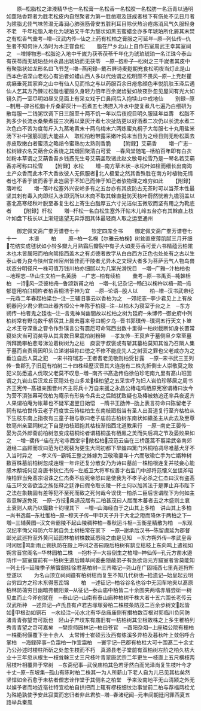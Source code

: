 <!-- { "loadSidebar": true } -->
　　原─松脂松之津液精华也一名松膏一名松香一名松胶一名松肪一名沥青以通明如薫陆香颗者为胜老松皮内自然聚者为第一胜凿取及链成者根下有伤处不见日月者为隂脂尤佳气味苦温无毒润心肺强筋骨安五脏利耳目除伏热治疮疡消风气久服轻身不老　千年松脂入地化为琥珀又千年为瑿状如黑玉蜜蜡金亦多年琥珀所化屑其末焚之有松香气彚考─増─汉武内传─仙之上药有松柏之膏服之可延年─原─列仙传─仇生者不知何许人汤时为木正甞食松
　　脂在尸乡北山上自作石室周武王幸其室祠之　─増博物志─松脂沦入地中千嵗为茯苓茯苓千年化为琥珀琥珀一名江珠今泰山有茯苓而无琥珀益州永昌出琥珀而无茯苓　─原─抱朴子─松树之三千嵗者其皮中有聚脂状如龙形名曰飞节芝─増─燕闲録─戴石屏诗麦麨朝充食松明夜当灯此是山西本色语深山老松心有油者如蜡山西人多以代烛谓之松明颇不畏风─原─上党赵瞿病癞垂死其家弃之山中有仙人见而怜之与以药服百余日疮愈顔色丰悦肌肤玉泽后遇仙人乞其方乃錬过松脂也瞿服久身轻力倍年百余嵗齿髪如故夜卧忽见屋间有光大如镜久而一室尽明如昼又见面上有采女戏于口鼻间后入抱犊山中成地仙
　　别録─原─制用─辟谷松脂十斤桑薪灰汁一石煮五七沸捞入冷水中旋复煮凡七遍乃白细研为散每服一二钱粥饮调下日三服至十两不饥一年以后夜视目明久服延年益夀　松脂不拘多少长流水桑柴煮挼三次再以枽灰汁煮七次扯防更以好酒煮二次仍以长流水煮二次色白不苦为度每斤入九蒸地黄末十两乌梅末六两炼蜜丸桐子大每服七十丸用盐米汤下补中强筋润肌大能益人　取松柏粉带露采嫩叶捣末当日为之经日则无粉松蘂去赤皮取嫩白者蜜渍之略焙令蜜熟勿太熟则香脆
　　【附録】艾蒳香
　　増─广志─松树緑衣名艾蒳合众香烧之其烟回聚清白可爱　─春风堂随笔─栝柏百年即有白衣如粉本草谓之艾蒳香吾乡钱鼒先生号艾蒳盖取诸此赵文敏号松雪乃是一琴名若艾蒳香亦可称曰松雪
　　【附録】水松
　　増─南方草木状─水松叶如桧而细长出南海土产众香而此木不大香故彼人无佩服者北人极爱之然其香殊胜在南方时植物无情者也不香于彼而香于此岂屈于不知己而伸于知己者欤物理之难穷如此
　　【附録】落叶松
　　増─落叶松塞外兴安岭多有之五台亦有其皮防古无茶时可以当茶木性最坚其刺有毒入肉即烂入水即沉所以木商不取其榦直挺防天枝叶蔚然恍若九檐羽盖以塞北髙寒经秋叶脱至春复生松上寄生白脂厚五六寸光洁似玉微软而坚有用之为靴底者
　　【附録】杄松
　　増─杄松一名白松生塞外汗帖木儿岭五台亦有其榦直上枝叶如盘下枝长以上渐短逺望无异浮图其体最轻商人取之运至通州


　　御定佩文斋广羣芳谱卷七十
　　钦定四库全书
　　御定佩文斋广羣芳谱卷七十一
　　木谱
　　柏
　　原─柏一名椈【尔雅云柏椈】树耸直皮薄肌腻三月开细花结实成毬状如小铃多瓣九月熟霜后瓣裂中有子大如麦芬香可爱六书精蕴云柏隂木也木皆属阳而柏向隂指西盖木之有贞徳者故字从白白西方正色也处处有之古以生泰山者为良今陕州宜州宻州皆佳而干陵者尤异木之文理大者多为菩萨云气人物鸟兽状态分明径尺一株可值万钱川柏亦细腻以为几案光滑恱目　─増─广雅─汁柏柏也　─地理志─华山生文柏一名黄肠　─广志─柏有续柏
　　彚考─原─书禹贡─杶榦栝柏　─诗风─泛彼柏舟─鲁颂新甫之柏　─増─礼记杂记─畅臼以椈杵以梧─疏─捣郁鬯用柏臼桐杵者柏香桐洁于神为宜　─原─论语─殷人以
　　柏─増─汉书武帝纪─元鼎二年春起柏梁台─注─三辅旧事云以香柏为之　─郊祀志─李少君见上上有故铜器问少君少君曰此器齐桓公十年陈于柏寝─注─以柏木为寝室于台之上　─东方朔传─柏者鬼之廷也─注─言鬼神尚幽闇故以松柏之树为廷府─朱博传─御史府中列柏树常有野乌数千栖宿其上晨去暮来号曰朝夕乌─晋书郭璞传─璞洞五行天文卜筮之术王导深重之甞令作卦璞言公有震厄可命驾西出数十里得一柏树截断如身长置常寝处灾当可消矣导从其言数日果震柏树粉碎　─孝友传─王裒庐于墓侧旦夕常至墓所拜跪攀柏悲号涕泣着树树为之枯　庾衮字叔褒或有斩其墓柏莫知其谁乃召隣人集于墓而自责焉因叩头泣涕谢祖祢曰徳之不修不能庇先人之树衮之罪也父老咸亦为之垂泣自后人莫之犯　─宋书符瑞志─王者耆老见敬则柏受甘露　─原─宋书武三王列传─鲁郡孔子旧庭有柏树二十四株经歴汉晋其大连抱有二株先折倒士人崇敬莫之敢犯义防悉遣人伐取父老莫不叹息─増─南齐书髙逸传伯徐伯珍宅南九里有髙山班固谓之九岩山后汉龙丘苌隠处也山多龙柽柏望之五采世呼为妇人岩伯珍移居之周书齐王宪传─髙祖亲围晋州齐主将兵十万自来援之永昌公椿屯鸡栖原宪宻谓椿曰汝今为营不湏张幕可伐柏为庵示有形势令兵去之后贼犹致疑也及椿被勅追还率兵夜返齐人果谓柏庵为帐幕也不疑军退翌日始悟　─隋书王劭传─劭上表言符命曰陈留老子祠有枯柏世传云老子将度世云待枯柏生东南枝廻指当有圣人出吾道复行至齐枯柏从下生枝东南上指夜有三童子相与歌曰老子庙前古柏树东南状如繖圣主从此去及至尊牧亳州亲至祠树之下自是柏枝廻抱其枯枝渐指西北道教果行　─原─南史王晏传─晏为员外郎斋前柏树忽变成梧桐论者谓梧桐虽有栖鳯之羙而失后凋之节及晏败果如之　─増─裴传─庙在光宅寺西堂宇敞松柏茂范云庙在三桥蓬蒿不翦梁武帝南郊道经二庙顾而叹曰范为已死裴为更生大同初都下旱蝗四篱门外桐柏凋尽唯墓犬牙不入当时异之　─孝义传─霸城王整之姊嫁为卫敬瑜妻年十六而敬瑜亡手为亡婿种树数百株墓前柏树忽成连理一年许还复分散女乃为诗曰墓前一株柏根连复并枝妾心能感木頺城何足竒唐书狄仁杰传─左威卫大将军权善才右监门中郎将范懐义坐误斧昭陵柏罪当免髙宗诏诛之仁杰奏不应死帝怒曰是使我为不孝子必杀之仁杰曰汉有盗髙庙玉环文帝欲当之族张释之廷诤曰假令取长陵一抔土何以加其法于是罪止弃市陛下之法在象魏固有差等犯不至死而致之死何哉今误伐一柏杀二臣后世谓陛下为何如主帝意解遂免死　─原─方技桑道茂居有二柏甚茂曰人居而木蕃者去之木盛则土衰土衰则人病乃以鐡数十钧埋其下　─増─山海经白于之山其上多柏　讲山其上多柏─尚书逸萹─东社惟柏─原─穆天子传─甲申天子升于大北之隥而降休于两柏之下─増─三辅黄图─汉文帝霸陵不起山陵稠种柏─春秋运斗枢─玉衡星精散为柏　─东观汉纪李恂父母防六年躬自负土树柏常在冡下　─原─谢承后汉书─陈留虞延为郡督邮光武廵狩至外黄问延园林柏树株数延悉晓之由是见知　─东方朔外传─孝武皇帝时闲居鸣新雨止朔执防在殿上呼问之荅曰殿后柏树有鹊立枯枝上东向鸣上遣视如朔言晋宫阁名─华林园柏二株　─抱朴子─大谷倒生之柏増─神仙传─孔元方凿水邉防作一窟室窟前有一柏树生道后棘草间委曲隠蔽弟子有急欲诣元方窟室者皆莫能知　─列士传─延陵季子解寳劒挂徐君墓柏树─三齐略记─尧山在广固城西七里尭廵狩所登遂以
　　为名山顶立祠祠邉有柏树枯而复生不知几代树也─拾遗记─始皇起云明台穷四方之珍木东得葱峦锦
　　柏　─述征记─柏谷谷名也谷中无回车地夹以髙原柏林防蔼穷日幽暗弗覩阳景─从征记─泰山庙中柏皆二十余围夹两堦赤眉尝斫一树见血而止今斧创犹在　─泰山记─山南有泰山庙种柏树千株大者十五六围长老传云汉武所种　─述异记─卢氏县有卢君古塜塜旁柏二株枝条防茂二百余歩树文起皆如甲根劲如铜石　─水经注─沁水北有华岳庙庙侧有攅柏数百根对郭临川负冈防渚青青弥望竒可翫也　陉山子产坟东有庙旧有一枯柏树其尘根故株之上多生稚柏列秀青青望之竒可嘉矣　─樊宗师园林记─柏曰苍官　─酉阳杂爼─上座璘公院有穂柏一株衢柯偃覆下坐十余人　太常博士崔硕云汝西有练溪多异柏及暮秋叶上敛俗呼合掌柏　─海録碎事─负霜柏一作宜霜柏　─寰宇记─巴郡有柏柱大可十围髙二十余丈乃公孙述时楼柱所斫之处忽生枝而不朽　真源县老子堂前有双柏树左阶之柏久枯大业十三年忽从根生一枝耸榦三丈三尺枝叶青翠唐武宗二年更生一枝直上五尺横枝两层枝叶相覆异于常树　─东斋纪事─武侯庙柏其色若牙然白而光泽尚复生枝叶今才十丈─原─东坡集─孤山有陈时柏二株其一为人所薪山下老人自为儿已见其枯矣然坚悍如金石愈于未枯者僧志诠作堂于其侧名之柏堂　予来汝南地平无山清颍之外无以娱予者而地近亳社特宜桧柏自拱把而上辄有樛枝细纹治事堂前二柏与荐福两桧尤为殊絶孰使予安此寂寞而忘归者非此君欤─増─春渚纪闻─元丰间朝廷问罪西夏五路举兵秦鳯
